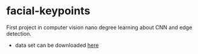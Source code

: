 # facial-keypoints
First project in computer vision nano degree learning about CNN and edge detection.

- data set can be downloaded [here](https://mega.nz/#!3HwU1a4A!SymsAsKj6Uks0y8CjiZihSx8Scc2jhAG-0kE2np6_Js)

